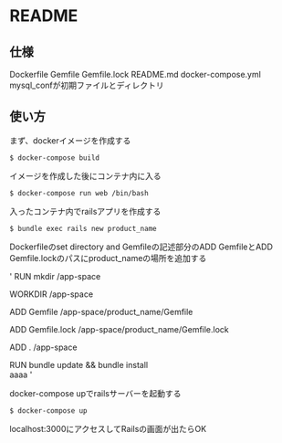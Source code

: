 # README
## 仕様
Dockerfile Gemfile Gemfile.lock README.md docker-compose.yml mysql_confが初期ファイルとディレクトリ
## 使い方

まず、dockerイメージを作成する

`
$ docker-compose build
`

イメージを作成した後にコンテナ内に入る

`
$ docker-compose run web /bin/bash
`

入ったコンテナ内でrailsアプリを作成する

`
$ bundle exec rails new product_name
`

Dockerfileのset directory and Gemfileの記述部分のADD GemfileとADD Gemfile.lockのパスにproduct_nameの場所を追加する

'
RUN mkdir /app-space

WORKDIR /app-space

ADD Gemfile /app-space/product_name/Gemfile

ADD Gemfile.lock /app-space/product_name/Gemfile.lock

ADD . /app-space

RUN bundle update && bundle install  
aaaa
'

docker-compose upでrailsサーバーを起動する

`
$ docker-compose up
`

localhost:3000にアクセスしてRailsの画面が出たらOK
